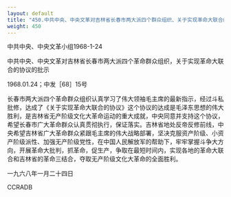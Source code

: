 ```yaml
---
layout: default
title: "450.中共中央、中央文革对吉林省长春市两大派四个群众组织、关于实现革命大联合的协议的批示"
weight: 450
---
```


中共中央、中央文革小组1968-1-24

中共中央、中央文革对吉林省长春市两大派四个革命群众组织，关于实现革命大联合的协议的批示

1968.01.24；中发［68］15号

长春市两大派四个革命群众组织认真学习了伟大领袖毛主席的最新指示，经过斗私批修，达成了《关于实现革命大联合的协议》这个协议的达成是毛泽东思想的伟大胜利，是吉林省无产阶级文化大革命运动的重大成就，中央同意并支持这个协议，希望长春市广大革命群众认真贯彻执行，保证落实。吉林省地处反帝反修前线，中央希望吉林省广大革命群众紧跟毛主席的伟大战略部署，坚决克服资产阶级、小资产阶级派性、加强无产阶级党性，在中国人民解放军的帮助下，牢牢掌握斗争大方向，开展革命大批判，抓革命，促生产，争取在最短时间内，实现各地的革命大联合和吉林省的革命三结合，夺取无产阶级文化大革命的全面胜利。

一九六八年一月二十四日

CCRADB

